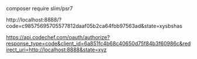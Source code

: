composer require slim/psr7

http://localhost:8888/?code=c98575695705577812daaf05b2ca64fbb97563ad&state=xysbshas

https://api.codechef.com/oauth/authorize?response_type=code&client_id=6a851fc4b68c40650d75f84b3f60986c&redirect_uri=http://localhost:8888&state=xyz